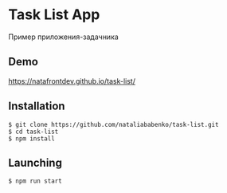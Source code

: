 # Task List App

Пример приложения-задачника

## Demo

https://natafrontdev.github.io/task-list/

## Installation

```
$ git clone https://github.com/nataliababenko/task-list.git
$ cd task-list
$ npm install
```
## Launching

```
$ npm run start
```
